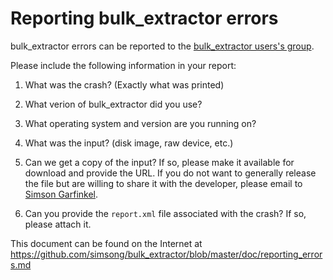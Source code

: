 Reporting bulk_extractor errors
===============================

bulk_extractor errors can be reported to the [bulk_extractor users's group](mailto:bulk_extractor-users@googlegroups.com).

Please include the following information in your report:

1. What was the crash? (Exactly what was printed)

2. What verion of bulk_extractor did you use?

3. What operating system and version are you running on? 

4. What was the input? (disk image, raw device, etc.)

5. Can we get a copy of the input?  If so, please make it available for download
   and provide the URL. If you do not want to generally release the file but are 
   willing to share it with the developer, please email to [Simson Garfinkel](mailto:simsong@acm.org).

6. Can you provide the `report.xml` file associated with the crash? If so, please attach it.

This document can be found on the Internet at 
https://github.com/simsong/bulk_extractor/blob/master/doc/reporting_errors.md

